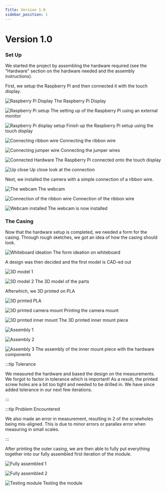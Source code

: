 ```yaml
---
Title: Version 1.0
sidebar_position: 1
---
```


# Version 1.0

### Set Up

We started the project by assembling the hardware required (see the "Hardware" section on the hardware needed and the assembly instructions).

First, we setup the Raspberry Pi and then connected it with the touch display.

![Raspberry Pi Display](../../static/img/v1-0/1-0-1.jpg)
The Raspberry Pi Display

![Raspberry Pi setup](../../static/img/v1-0/1-0-7.jpg)
The setting up of the Raspberry Pi using an external monitor

![Raspberry Pi display setup](../../static/img/v1-0/1-0-8.jpg)
Finish up the Raspberry Pi setup using the touch display

![Connecting ribbon wire](../../static/img/v1-0/1-0-9.jpg)
Connecting the ribbon wire

![Connecting jumper wire](../../static/img/v1-0/1-0-10.jpg)
Connecting the jumper wires

![Connected Hardware](../../static/img/v1-0/1-0-2.jpg)
The Raspberry Pi connected onto the touch display

![Up close](../../static/img/v1-0/1-0-3.jpg)
Up close look at the connection

Next, we installed the camera with a simple connection of a ribbon wire.

![The webcam](../../static/img/v1-0/1-0-4.jpg)
The webcam

![Connection of the ribbon wire](../../static/img/v1-0/1-0-11.jpg)
Connection of the ribbon wire

![Webcam installed](../../static/img/v1-0/1-0-12.jpg)
The webcam is now installed

### The Casing

Now that the hardware setup is completed, we needed a form for the casing. Through rough sketches, we got an idea of how the casing should look.

![Whiteboard ideation](../../static/img/v1-0/1-0-6.jpg)
The form ideation on whiteboard

A design was then decided and the first model is CAD-ed out

![3D model 1](../../static/img/v1-0/1-0-22.png)

![3D model 2](../../static/img/v1-0/1-0-23.png)
The 3D model of the parts

Afterwhich, we 3D printed on PLA

![3D printed PLA](../../static/img/v1-0/1-0-17.jpg)

![3D printed camera mount](../../static/img/v1-0/1-0-18.jpg)
Printing the camera mount

![3D printed inner mount](../../static/img/v1-0/1-0-13.jpg)
The 3D printed inner mount piece

![Assembly 1](../../static/img/v1-0/1-0-14.jpg)

![Assembly 2](../../static/img/v1-0/1-0-15.jpg)

![Assembly 3](../../static/img/v1-0/1-0-16.jpg)
The assembly of the inner mount piece with the hardware components

:::tip Tolerance

We measured the hardware and based the design on the measurements. We forgot to factor in tolerance which is important! As a result, the printed screw holes are a bit too tight and needed to be drilled in. We have since added tolerance in our next few iterations.

:::

:::tip Problem Encountered

We also made an error in measurement, resulting in 2 of the screwholes being mis-aligned. This is due to minor errors or parallex error when measuring in small scales.

:::

After printing the outer casing, we are then able to fully put everything together into our fully assembled first iteration of the module.

![Fully assembled 1](../../static/img/v1-0/1-0-19.jpg)

![Fully assembled 2](../../static/img/v1-0/1-0-20.jpg)

![Testing module](../../static/img/v1-0/1-0-21.jpg)
Testing the module
